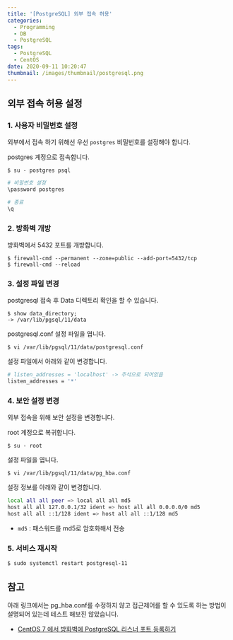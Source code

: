 ```yaml
---
title: '[PostgreSQL] 외부 접속 허용'
categories:
  - Programming
  - DB
  - PostgreSQL
tags:
  - PostgreSQL
  - CentOS
date: 2020-09-11 10:20:47
thumbnail: /images/thumbnail/postgresql.png
---
```


## 외부 접속 허용 설정

### 1. 사용자 비밀번호 설정

외부에서 접속 하기 위해선 우선 `postgres` 비밀번호를 설정해야 합니다.

postgres 계정으로 접속합니다.

```shell
$ su - postgres psql
```

```bash
# 비밀번호 설정
\password postgres

# 종료
\q
```

### 2. 방화벽 개방

방화벽에서 5432 포트를 개방합니다.

```shell
$ firewall-cmd --permanent --zone=public --add-port=5432/tcp
$ firewall-cmd --reload
```

### 3. 설정 파일 변경

postgresql 접속 후 Data 디렉토리 확인을 할 수 있습니다.

```shell
$ show data_directory;
-> /var/lib/pgsql/11/data
```

postgresql.conf 설정 파일을 엽니다.

```shell
$ vi /var/lib/pgsql/11/data/postgresql.conf
```

설정 파일에서 아래와 같이 변경합니다.

```bash
# listen_addresses = 'localhost' -> 주석으로 되어있음
listen_addresses = '*'
```

### 4. 보안 설정 변경

외부 접속을 위해 보안 설정을 변경합니다.

root 계정으로 복귀합니다.

```shell
$ su - root
```

설정 파일을 엽니다.

```shell
$ vi /var/lib/pgsql/11/data/pg_hba.conf
```

설정 정보를 아래와 같이 변경합니다.

```bash
local all all peer => local all all md5
host all all 127.0.0.1/32 ident => host all all 0.0.0.0/0 md5
host all all ::1/128 ident => host all all ::1/128 md5
```

- `md5` : 패스워드를 md5로 암호화해서 전송

### 5. 서비스 재시작

```shell
$ sudo systemctl restart postgresql-11
```

## 참고

아래 링크에서는 pg_hba.conf를 수정하지 않고 접근제어를 할 수 있도록 하는 방법이 설명되어 있는데 테스트 해보진 않았습니다.

- [CentOS 7 에서 방화벽에 PostgreSQL 리스너 포트 등록하기](https://rastalion.me/centos-7-%EC%97%90%EC%84%9C-%EB%B0%A9%ED%99%94%EB%B2%BD%EC%97%90-postgresql-%EB%A6%AC%EC%8A%A4%EB%84%88-%ED%8F%AC%ED%8A%B8-%EB%93%B1%EB%A1%9D%ED%95%98%EA%B8%B0/)
